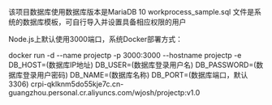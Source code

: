 该项目数据库使用数据库版本是MariaDB 10
workprocess_sample.sql 文件是系统的数据库模板，可自行导入并设置具备相应权限的用户

Node.js上默认使用3000端口，系统Docker部署方式：

docker run -d --name projectp -p 3000:3000 --hostname projectp -e DB_HOST=(数据库IP地址) DB_USER=(数据库登录用户名) DB_PASSWORD=(数据库登录用户密码) DB_NAME=(数据库名称) DB_PORT=(数据库端口，默认3306) crpi-qklknm5do55kje7c.cn-guangzhou.personal.cr.aliyuncs.com/wjosh/projectp:v1.0

